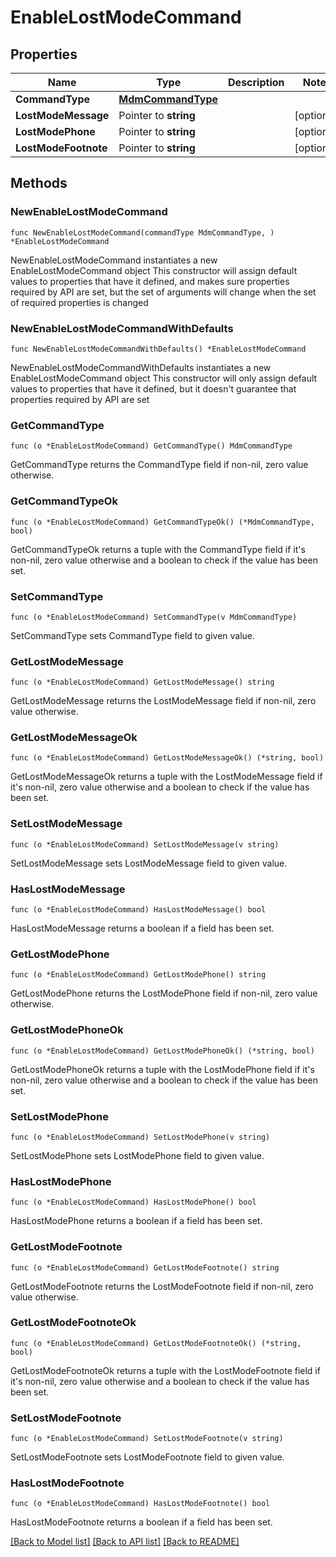 # EnableLostModeCommand

## Properties

Name | Type | Description | Notes
------------ | ------------- | ------------- | -------------
**CommandType** | [**MdmCommandType**](MdmCommandType.md) |  | 
**LostModeMessage** | Pointer to **string** |  | [optional] 
**LostModePhone** | Pointer to **string** |  | [optional] 
**LostModeFootnote** | Pointer to **string** |  | [optional] 

## Methods

### NewEnableLostModeCommand

`func NewEnableLostModeCommand(commandType MdmCommandType, ) *EnableLostModeCommand`

NewEnableLostModeCommand instantiates a new EnableLostModeCommand object
This constructor will assign default values to properties that have it defined,
and makes sure properties required by API are set, but the set of arguments
will change when the set of required properties is changed

### NewEnableLostModeCommandWithDefaults

`func NewEnableLostModeCommandWithDefaults() *EnableLostModeCommand`

NewEnableLostModeCommandWithDefaults instantiates a new EnableLostModeCommand object
This constructor will only assign default values to properties that have it defined,
but it doesn't guarantee that properties required by API are set

### GetCommandType

`func (o *EnableLostModeCommand) GetCommandType() MdmCommandType`

GetCommandType returns the CommandType field if non-nil, zero value otherwise.

### GetCommandTypeOk

`func (o *EnableLostModeCommand) GetCommandTypeOk() (*MdmCommandType, bool)`

GetCommandTypeOk returns a tuple with the CommandType field if it's non-nil, zero value otherwise
and a boolean to check if the value has been set.

### SetCommandType

`func (o *EnableLostModeCommand) SetCommandType(v MdmCommandType)`

SetCommandType sets CommandType field to given value.


### GetLostModeMessage

`func (o *EnableLostModeCommand) GetLostModeMessage() string`

GetLostModeMessage returns the LostModeMessage field if non-nil, zero value otherwise.

### GetLostModeMessageOk

`func (o *EnableLostModeCommand) GetLostModeMessageOk() (*string, bool)`

GetLostModeMessageOk returns a tuple with the LostModeMessage field if it's non-nil, zero value otherwise
and a boolean to check if the value has been set.

### SetLostModeMessage

`func (o *EnableLostModeCommand) SetLostModeMessage(v string)`

SetLostModeMessage sets LostModeMessage field to given value.

### HasLostModeMessage

`func (o *EnableLostModeCommand) HasLostModeMessage() bool`

HasLostModeMessage returns a boolean if a field has been set.

### GetLostModePhone

`func (o *EnableLostModeCommand) GetLostModePhone() string`

GetLostModePhone returns the LostModePhone field if non-nil, zero value otherwise.

### GetLostModePhoneOk

`func (o *EnableLostModeCommand) GetLostModePhoneOk() (*string, bool)`

GetLostModePhoneOk returns a tuple with the LostModePhone field if it's non-nil, zero value otherwise
and a boolean to check if the value has been set.

### SetLostModePhone

`func (o *EnableLostModeCommand) SetLostModePhone(v string)`

SetLostModePhone sets LostModePhone field to given value.

### HasLostModePhone

`func (o *EnableLostModeCommand) HasLostModePhone() bool`

HasLostModePhone returns a boolean if a field has been set.

### GetLostModeFootnote

`func (o *EnableLostModeCommand) GetLostModeFootnote() string`

GetLostModeFootnote returns the LostModeFootnote field if non-nil, zero value otherwise.

### GetLostModeFootnoteOk

`func (o *EnableLostModeCommand) GetLostModeFootnoteOk() (*string, bool)`

GetLostModeFootnoteOk returns a tuple with the LostModeFootnote field if it's non-nil, zero value otherwise
and a boolean to check if the value has been set.

### SetLostModeFootnote

`func (o *EnableLostModeCommand) SetLostModeFootnote(v string)`

SetLostModeFootnote sets LostModeFootnote field to given value.

### HasLostModeFootnote

`func (o *EnableLostModeCommand) HasLostModeFootnote() bool`

HasLostModeFootnote returns a boolean if a field has been set.


[[Back to Model list]](../README.md#documentation-for-models) [[Back to API list]](../README.md#documentation-for-api-endpoints) [[Back to README]](../README.md)


